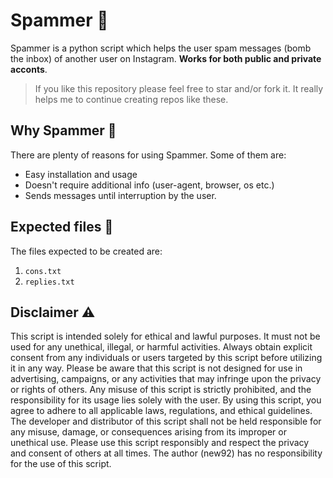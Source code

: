 # Spammer 🧨
Spammer is a python script which helps the user spam messages (bomb the inbox) of another user on Instagram. **Works for both public and private acconts**.

> If you like this repository please feel free to star and/or fork it. It really helps me to continue creating repos like these.

## Why Spammer 🫣
There are plenty of reasons for using Spammer. Some of them are:
  - Easy installation and usage
  - Doesn't require additional info (user-agent, browser, os etc.)
  - Sends messages until interruption by the user.

## Expected files 📁
The files expected to be created are:
  1) `cons.txt`
  2) `replies.txt`

## Disclaimer ⚠️
This script is intended solely for ethical and lawful purposes. It must not be used for any unethical, illegal, or harmful activities. Always obtain explicit consent from any individuals or users targeted by this script before utilizing it in any way.
Please be aware that this script is not designed for use in advertising, campaigns, or any activities that may infringe upon the privacy or rights of others. Any misuse of this script is strictly prohibited, and the responsibility for its usage lies solely with the user.
By using this script, you agree to adhere to all applicable laws, regulations, and ethical guidelines. The developer and distributor of this script shall not be held responsible for any misuse, damage, or consequences arising from its improper or unethical use.
Please use this script responsibly and respect the privacy and consent of others at all times. The author (new92) has no responsibility for the use of this script.
